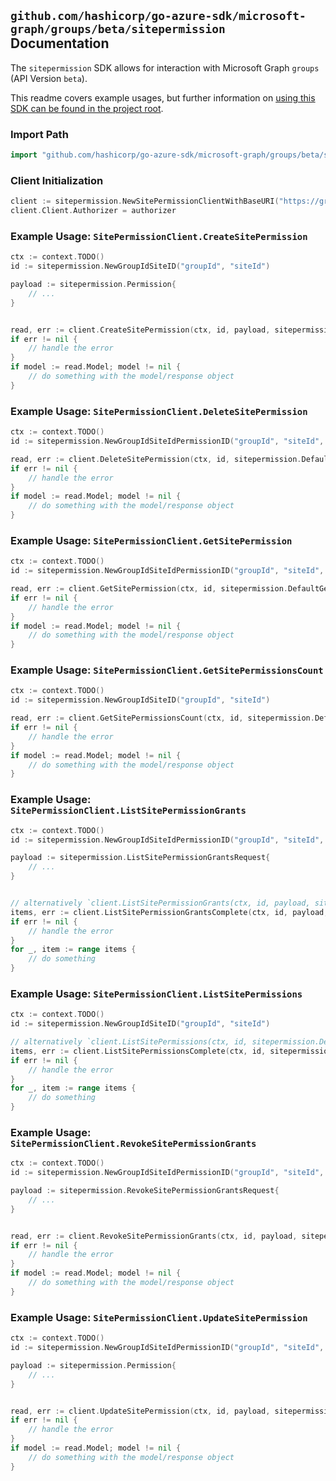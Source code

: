 
## `github.com/hashicorp/go-azure-sdk/microsoft-graph/groups/beta/sitepermission` Documentation

The `sitepermission` SDK allows for interaction with Microsoft Graph `groups` (API Version `beta`).

This readme covers example usages, but further information on [using this SDK can be found in the project root](https://github.com/hashicorp/go-azure-sdk/tree/main/docs).

### Import Path

```go
import "github.com/hashicorp/go-azure-sdk/microsoft-graph/groups/beta/sitepermission"
```


### Client Initialization

```go
client := sitepermission.NewSitePermissionClientWithBaseURI("https://graph.microsoft.com")
client.Client.Authorizer = authorizer
```


### Example Usage: `SitePermissionClient.CreateSitePermission`

```go
ctx := context.TODO()
id := sitepermission.NewGroupIdSiteID("groupId", "siteId")

payload := sitepermission.Permission{
	// ...
}


read, err := client.CreateSitePermission(ctx, id, payload, sitepermission.DefaultCreateSitePermissionOperationOptions())
if err != nil {
	// handle the error
}
if model := read.Model; model != nil {
	// do something with the model/response object
}
```


### Example Usage: `SitePermissionClient.DeleteSitePermission`

```go
ctx := context.TODO()
id := sitepermission.NewGroupIdSiteIdPermissionID("groupId", "siteId", "permissionId")

read, err := client.DeleteSitePermission(ctx, id, sitepermission.DefaultDeleteSitePermissionOperationOptions())
if err != nil {
	// handle the error
}
if model := read.Model; model != nil {
	// do something with the model/response object
}
```


### Example Usage: `SitePermissionClient.GetSitePermission`

```go
ctx := context.TODO()
id := sitepermission.NewGroupIdSiteIdPermissionID("groupId", "siteId", "permissionId")

read, err := client.GetSitePermission(ctx, id, sitepermission.DefaultGetSitePermissionOperationOptions())
if err != nil {
	// handle the error
}
if model := read.Model; model != nil {
	// do something with the model/response object
}
```


### Example Usage: `SitePermissionClient.GetSitePermissionsCount`

```go
ctx := context.TODO()
id := sitepermission.NewGroupIdSiteID("groupId", "siteId")

read, err := client.GetSitePermissionsCount(ctx, id, sitepermission.DefaultGetSitePermissionsCountOperationOptions())
if err != nil {
	// handle the error
}
if model := read.Model; model != nil {
	// do something with the model/response object
}
```


### Example Usage: `SitePermissionClient.ListSitePermissionGrants`

```go
ctx := context.TODO()
id := sitepermission.NewGroupIdSiteIdPermissionID("groupId", "siteId", "permissionId")

payload := sitepermission.ListSitePermissionGrantsRequest{
	// ...
}


// alternatively `client.ListSitePermissionGrants(ctx, id, payload, sitepermission.DefaultListSitePermissionGrantsOperationOptions())` can be used to do batched pagination
items, err := client.ListSitePermissionGrantsComplete(ctx, id, payload, sitepermission.DefaultListSitePermissionGrantsOperationOptions())
if err != nil {
	// handle the error
}
for _, item := range items {
	// do something
}
```


### Example Usage: `SitePermissionClient.ListSitePermissions`

```go
ctx := context.TODO()
id := sitepermission.NewGroupIdSiteID("groupId", "siteId")

// alternatively `client.ListSitePermissions(ctx, id, sitepermission.DefaultListSitePermissionsOperationOptions())` can be used to do batched pagination
items, err := client.ListSitePermissionsComplete(ctx, id, sitepermission.DefaultListSitePermissionsOperationOptions())
if err != nil {
	// handle the error
}
for _, item := range items {
	// do something
}
```


### Example Usage: `SitePermissionClient.RevokeSitePermissionGrants`

```go
ctx := context.TODO()
id := sitepermission.NewGroupIdSiteIdPermissionID("groupId", "siteId", "permissionId")

payload := sitepermission.RevokeSitePermissionGrantsRequest{
	// ...
}


read, err := client.RevokeSitePermissionGrants(ctx, id, payload, sitepermission.DefaultRevokeSitePermissionGrantsOperationOptions())
if err != nil {
	// handle the error
}
if model := read.Model; model != nil {
	// do something with the model/response object
}
```


### Example Usage: `SitePermissionClient.UpdateSitePermission`

```go
ctx := context.TODO()
id := sitepermission.NewGroupIdSiteIdPermissionID("groupId", "siteId", "permissionId")

payload := sitepermission.Permission{
	// ...
}


read, err := client.UpdateSitePermission(ctx, id, payload, sitepermission.DefaultUpdateSitePermissionOperationOptions())
if err != nil {
	// handle the error
}
if model := read.Model; model != nil {
	// do something with the model/response object
}
```
